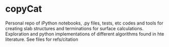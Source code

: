 copyCat
====================

Personal repo of iPython notebooks, .py files, tests, etc codes and tools for creating slab structures and terminations for surface calculations. Exploration and python implementations of different algorithms found in hte literature. See files for refs/citation
